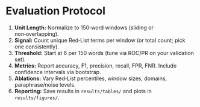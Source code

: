 # Evaluation Protocol

1. **Unit Length:** Normalize to 150‑word windows (sliding or non‑overlapping).
2. **Signal:** Count unique Red‑List terms per window (or total count; pick one consistently).
3. **Threshold:** Start at 6 per 150 words (tune via ROC/PR on your validation set).
4. **Metrics:** Report accuracy, F1, precision, recall, FPR, FNR. Include confidence intervals via bootstrap.
5. **Ablations:** Vary Red‑List percentiles, window sizes, domains, paraphrase/noise levels.
6. **Reporting:** Save results in `results/tables/` and plots in `results/figures/`.

